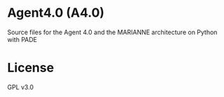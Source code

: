 # Agent4.0 (A4.0)
Source files for the Agent 4.0 and the MARIANNE architecture on Python with PADE

# License
GPL v3.0
